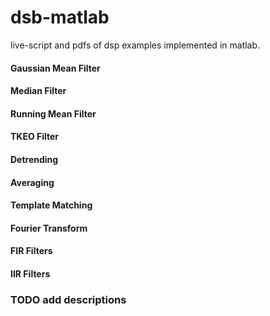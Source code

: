 # dsb-matlab
live-script and pdfs of dsp examples implemented in matlab.

#### Gaussian Mean Filter
#### Median Filter
#### Running Mean Filter
#### TKEO Filter
#### Detrending
#### Averaging
#### Template Matching
#### Fourier Transform
#### FIR Filters
#### IIR Filters

### TODO add descriptions
